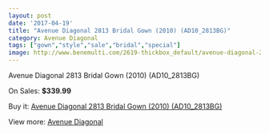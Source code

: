 ```yaml
---
layout: post
date: '2017-04-19'
title: "Avenue Diagonal 2813 Bridal Gown (2010) (AD10_2813BG)"
category: Avenue Diagonal
tags: ["gown","style","sale","bridal","special"]
image: http://www.benemulti.com/2619-thickbox_default/avenue-diagonal-2813-bridal-gown-2010-ad102813bg.jpg
---
```

Avenue Diagonal 2813 Bridal Gown (2010) (AD10_2813BG)

On Sales: **$339.99**
<a href="https://www.benemulti.com/en/avenue-diagonal/1011-avenue-diagonal-2813-bridal-gown-2010-ad102813bg.html"><amp-img layout="responsive" width="600" height="600" src="//www.benemulti.com/2619-thickbox_default/avenue-diagonal-2813-bridal-gown-2010-ad102813bg.jpg" alt="Avenue Diagonal 2813 Bridal Gown (2010) (AD10_2813BG) 0" /></a>
<a href="https://www.benemulti.com/en/avenue-diagonal/1011-avenue-diagonal-2813-bridal-gown-2010-ad102813bg.html"><amp-img layout="responsive" width="600" height="600" src="//www.benemulti.com/2621-thickbox_default/avenue-diagonal-2813-bridal-gown-2010-ad102813bg.jpg" alt="Avenue Diagonal 2813 Bridal Gown (2010) (AD10_2813BG) 1" /></a>
<a href="https://www.benemulti.com/en/avenue-diagonal/1011-avenue-diagonal-2813-bridal-gown-2010-ad102813bg.html"><amp-img layout="responsive" width="600" height="600" src="//www.benemulti.com/2620-thickbox_default/avenue-diagonal-2813-bridal-gown-2010-ad102813bg.jpg" alt="Avenue Diagonal 2813 Bridal Gown (2010) (AD10_2813BG) 2" /></a>

Buy it: [Avenue Diagonal 2813 Bridal Gown (2010) (AD10_2813BG)](https://www.benemulti.com/en/avenue-diagonal/1011-avenue-diagonal-2813-bridal-gown-2010-ad102813bg.html "Avenue Diagonal 2813 Bridal Gown (2010) (AD10_2813BG)")

View more: [Avenue Diagonal](https://www.benemulti.com/en/14-avenue-diagonal "Avenue Diagonal")